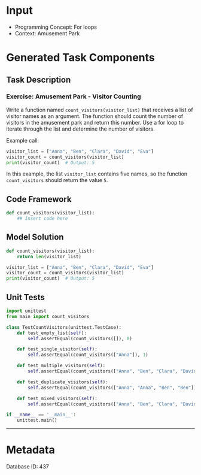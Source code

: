 # Input
- Programming Concept: For loops
- Context: Amusement Park

# Generated Task Components
## Task Description
### Exercise: Amusement Park - Visitor Counting

Write a function named `count_visitors(visitor_list)` that receives a list of visitor names as an argument. The function should count the number of visitors in the amusement park and return this number. Use a for loop to iterate through the list and determine the number of visitors.

Example call:
```python
visitor_list = ["Anna", "Ben", "Clara", "David", "Eva"]
visitor_count = count_visitors(visitor_list)
print(visitor_count)  # Output: 5
```

In this example, the list `visitor_list` contains five names, so the function `count_visitors` should return the value `5`.

## Code Framework
```python
def count_visitors(visitor_list):
    ## Insert code here
```

## Model Solution
```python
def count_visitors(visitor_list):
    return len(visitor_list)

visitor_list = ["Anna", "Ben", "Clara", "David", "Eva"]
visitor_count = count_visitors(visitor_list)
print(visitor_count)  # Output: 5
```

## Unit Tests
```python
import unittest
from main import count_visitors

class TestCountVisitors(unittest.TestCase):
    def test_empty_list(self):
        self.assertEqual(count_visitors([]), 0)

    def test_single_visitor(self):
        self.assertEqual(count_visitors(["Anna"]), 1)

    def test_multiple_visitors(self):
        self.assertEqual(count_visitors(["Anna", "Ben", "Clara", "David", "Eva"]), 5)

    def test_duplicate_visitors(self):
        self.assertEqual(count_visitors(["Anna", "Anna", "Ben", "Ben"]), 4)

    def test_mixed_visitors(self):
        self.assertEqual(count_visitors(["Anna", "Ben", "Clara", "David", "Eva", "Anna", "Ben"]), 7)

if __name__ == '__main__':
    unittest.main()
```
___
# Metadata
Database ID: 437
